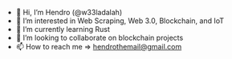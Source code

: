 - 👋 Hi, I’m Hendro (@w33ladalah)
- 👀 I’m interested in Web Scraping, Web 3.0, Blockchain, and IoT
- 🌱 I’m currently learning Rust
- 💞️ I’m looking to collaborate on blockchain projects
- 📫 How to reach me => hendrothemail@gmail.com

<!---
w33ladalah/w33ladalah is a ✨ special ✨ repository because its `README.md` (this file) appears on your GitHub profile.
You can click the Preview link to take a look at your changes.
--->
